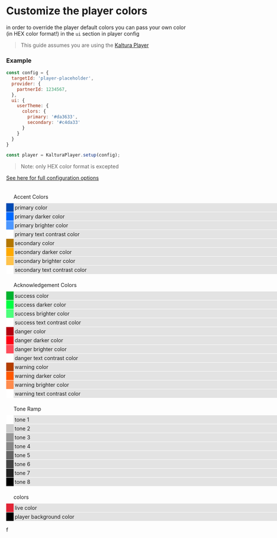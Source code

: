 
# Customize the player colors

in order to override the player default colors you can pass your own color (in HEX color format!) in the `ui` section in player config

> This guide assumes you are using the [Kaltura Player]

[kaltura player]: https://github.com/kaltura/kaltura-player-js/

### Example
```js
const config = {
  targetId: 'player-placeholder',
  provider: {
    partnerId: 1234567,
  },
  ui: {
    userTheme: {
      colors: {
        primary: '#da3633',
        secondary: '#c4da33'
      }
    }
  }
}

const player = KalturaPlayer.setup(config);
```
> Note: only HEX color format is excepted

[See here for full configuration options](https://github.com/kaltura/playkit-js-ui/tree/master/flow-typed/types/user-theme.js)

  <style>
    :root {
      --playkit-primary-hsl-hue: 215deg;
      --playkit-secondary-hsl-hue: 40deg;
      --playkit-success-hsl-hue: 136deg;
      --playkit-danger-hsl-hue: 355deg;
      --playkit-warning-hsl-hue: 21deg;
      --playkit-hsl-saturation: 100%;
      --playkit-hsl-lightness: 50%;
      --playkit-primary-color: hsl(var(--playkit-primary-hsl-hue) var(--playkit-hsl-saturation) var(--playkit-hsl-lightness));
      --playkit-primary-darker-color: hsl(var(--playkit-primary-hsl-hue) var(--playkit-hsl-saturation) calc(var(--playkit-hsl-lightness) - 15%));
      --playkit-primary-brighter-color: hsl(var(--playkit-primary-hsl-hue) var(--playkit-hsl-saturation) calc(var(--playkit-hsl-lightness) + 15%));
      --playkit-primary-text-contrast-color: #ffffff;
      --playkit-secondary-color: hsl(var(--playkit-secondary-hsl-hue) var(--playkit-hsl-saturation) var(--playkit-hsl-lightness));
      --playkit-secondary-darker-color: hsl(var(--playkit-secondary-hsl-hue) var(--playkit-hsl-saturation) calc(var(--playkit-hsl-lightness) - 15%));
      --playkit-secondary-brighter-color: hsl(var(--playkit-secondary-hsl-hue) var(--playkit-hsl-saturation) calc(var(--playkit-hsl-lightness) + 15%));
      --playkit-secondary-text-contrast-color: #ffffff;
      --playkit-success-color: hsl(var(--playkit-success-hsl-hue) var(--playkit-hsl-saturation) var(--playkit-hsl-lightness));
      --playkit-success-darker-color: hsl(var(--playkit-success-hsl-hue) var(--playkit-hsl-saturation) calc(var(--playkit-hsl-lightness) - 15%));
      --playkit-success-brighter-color: hsl(var(--playkit-success-hsl-hue) var(--playkit-hsl-saturation) calc(var(--playkit-hsl-lightness) + 15%));
      --playkit-success-text-contrast-color: #ffffff;
      --playkit-danger-color: hsl(var(--playkit-danger-hsl-hue) var(--playkit-hsl-saturation) var(--playkit-hsl-lightness));
      --playkit-danger-darker-color: hsl(var(--playkit-danger-hsl-hue) var(--playkit-hsl-saturation) calc(var(--playkit-hsl-lightness) - 15%));
      --playkit-danger-brighter-color: hsl(var(--playkit-danger-hsl-hue) var(--playkit-hsl-saturation) calc(var(--playkit-hsl-lightness) + 15%));
      --playkit-danger-text-contrast-color: #ffffff;
      --playkit-warning-color: hsl(var(--playkit-warning-hsl-hue) var(--playkit-hsl-saturation) var(--playkit-hsl-lightness));
      --playkit-warning-darker-color: hsl(var(--playkit-warning-hsl-hue) var(--playkit-hsl-saturation) calc(var(--playkit-hsl-lightness) - 15%));
      --playkit-warning-brighter-color: hsl(var(--playkit-warning-hsl-hue) var(--playkit-hsl-saturation) calc(var(--playkit-hsl-lightness) + 15%));
      --playkit-warning-text-contrast-color: #ffffff;
      --playkit-tone-1-color: #ffffff;
      --playkit-tone-2-color: #cccccc;
      --playkit-tone-3-color: #999999;
      --playkit-tone-4-color: #888888;
      --playkit-tone-5-color: #666666;
      --playkit-tone-6-color: #444444;
      --playkit-tone-7-color: #222222;
      --playkit-tone-8-color: #000000;
      --playkit-live-color: #e12536;
      --playkit-player-background-color: #000000;
    }

    .container {
      width: 1000px;
      display: flex;
    }
    .col1 {
      width: 20px;
      flex-direction: column;
      display: flex;
    }

    .col2 {
      flex: 10;
      flex-direction: column;
      display: flex;
    }

    .aaa {
      flex: 1;
      display: flex;
      padding: 3px;
      margin-bottom: 1px;
    }

    .bbb {
      flex: 1;
      display: flex;
      padding: 3px;
      margin-bottom: 1px;
      background-color: #e3e3e3;
    }

    .ggg {
      flex: 1;
      display: flex;
      padding: 20px 0 9px 0;
    }
  </style>

<div class="container">
  <div class="col1">
    <div class="ggg"></div>
    <div style="background-color: var(--playkit-primary-darker-color)"class="aaa"></div>
    <div style="background-color: var(--playkit-primary-color)"class="aaa"></div>
    <div style="background-color: var(--playkit-primary-brighter-color)"class="aaa"></div>
    <div style="background-color: var(--playkit-primary-text-contrast-color)"class="aaa"></div>
    <div style="background-color: var(--playkit-secondary-darker-color)"class="aaa"></div>
    <div style="background-color: var(--playkit-secondary-color)"class="aaa"></div>
    <div style="background-color: var(--playkit-secondary-brighter-color)"class="aaa"></div>
    <div style="background-color: var(--playkit-secondary-text-contrast-color)"class="aaa"></div>
    <div class="ggg"></div>
    <div style="background-color: var(--playkit-success-darker-color)"class="aaa"></div>
    <div style="background-color: var(--playkit-success-color)"class="aaa"></div>
    <div style="background-color: var(--playkit-success-brighter-color)"class="aaa"></div>
    <div style="background-color: var(--playkit-success-text-contrast-color)"class="aaa"></div>
    <div style="background-color: var(--playkit-danger-darker-color)"class="aaa"></div>
    <div style="background-color: var(--playkit-danger-color)"class="aaa"></div>
    <div style="background-color: var(--playkit-danger-brighter-color)"class="aaa"></div>
    <div style="background-color: var(--playkit-danger-text-contrast-color)"class="aaa"></div>
    <div style="background-color: var(--playkit-warning-darker-color)"class="aaa"></div>
    <div style="background-color: var(--playkit-warning-color)"class="aaa"></div>
    <div style="background-color: var(--playkit-warning-brighter-color)"class="aaa"></div>
    <div style="background-color: var(--playkit-warning-text-contrast-color)"class="aaa"></div>
    <div class="ggg"></div>
    <div style="background-color: var(--playkit-tone-1-color)"class="aaa"></div>
    <div style="background-color: var(--playkit-tone-2-color)"class="aaa"></div>
    <div style="background-color: var(--playkit-tone-3-color)"class="aaa"></div>
    <div style="background-color: var(--playkit-tone-4-color)"class="aaa"></div>
    <div style="background-color: var(--playkit-tone-5-color)"class="aaa"></div>
    <div style="background-color: var(--playkit-tone-6-color)"class="aaa"></div>
    <div style="background-color: var(--playkit-tone-7-color)"class="aaa"></div>
    <div style="background-color: var(--playkit-tone-8-color)"class="aaa"></div>
    <div class="ggg"></div>
    <div style="background-color: var(--playkit-live-color)"class="aaa"></div>
    <div style="background-color: var(--playkit-player-background-color)"class="aaa"></div>
  </div>
  <div class="col2">
    <div class="ggg">Accent Colors</div>
    <div class="bbb">primary color</div>
    <div class="bbb">primary darker color</div>
    <div class="bbb">primary brighter color</div>
    <div class="bbb">primary text contrast color</div>
    <div class="bbb">secondary color</div>
    <div class="bbb">secondary darker color</div>
    <div class="bbb">secondary brighter color</div>
    <div class="bbb">secondary text contrast color</div>
    <div class="ggg">Acknowledgement Colors</div>
    <div class="bbb">success color</div>
    <div class="bbb">success darker color</div>
    <div class="bbb">success brighter color</div>
    <div class="bbb">success text contrast color</div>
    <div class="bbb">danger color</div>
    <div class="bbb">danger darker color</div>
    <div class="bbb">danger brighter color</div>
    <div class="bbb">danger text contrast color</div>
    <div class="bbb">warning color</div>
    <div class="bbb">warning darker color</div>
    <div class="bbb">warning brighter color</div>
    <div class="bbb">warning text contrast color</div>
    <div class="ggg">Tone Ramp</div>
    <div class="bbb">tone 1</div>
    <div class="bbb">tone 2</div>
    <div class="bbb">tone 3</div>
    <div class="bbb">tone 4</div>
    <div class="bbb">tone 5</div>
    <div class="bbb">tone 6</div>
    <div class="bbb">tone 7</div>
    <div class="bbb">tone 8</div>
    <div class="ggg">colors</div>
    <div class="bbb">live color</div>
    <div class="bbb">player background color</div>
  </div>
</div>










f

